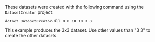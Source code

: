 These datasets were created with the following command using the `DatasetCreator` project:

`dotnet DatasetCreator.dll 0 0 10 10 3 3`

This example produces the 3x3 dataset.
Use other values than "3 3" to create the other datasets.
